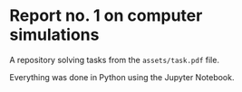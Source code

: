 # Report no. 1 on computer simulations

A repository solving tasks from the `assets/task.pdf` file.

Everything was done in Python using the Jupyter Notebook.
